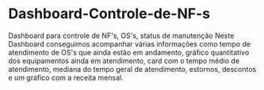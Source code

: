 # Dashboard-Controle-de-NF-s
Dashboard para controle de NF's, OS's, status de manutenção
Neste Dashboard conseguimos acompanhar várias informações como tempo de atendimento de OS's que ainda estão em andamento, gráfico quantitativo dos equipamentos ainda em atendimento, card com o tempo médio de atendimento, mediana do tempo geral de atendimento, estornos, descontos e um gráfico com a receita mensal.
